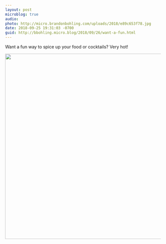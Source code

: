 ```yaml
---
layout: post
microblog: true
audio: 
photo: http://micro.brandonbohling.com/uploads/2018/e89c653f78.jpg
date: 2018-09-25 19:31:03 -0700
guid: http://bbohling.micro.blog/2018/09/26/want-a-fun.html
---
```

Want a fun way to spice up your food or cocktails? Very hot!

<img src="http://micro.brandonbohling.com/uploads/2018/e89c653f78.jpg" width="600" height="599" />
